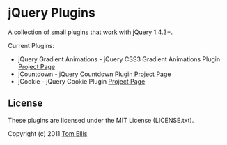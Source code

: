 # jQuery Plugins

A collection of small plugins that work with jQuery 1.4.3+.

Current Plugins:

* jQuery Gradient Animations - jQuery CSS3 Gradient Animations Plugin [Project Page](http://bit.ly/qrqMJY)
* jCountdown - jQuery Countdown Plugin [Project Page](http://bit.ly/qH5r0j)
* jCookie - jQuery Cookie Plugin [Project Page](http://bit.ly/odVcqq)


## License

These plugins are licensed under the MIT License (LICENSE.txt).

Copyright (c) 2011 [Tom Ellis](http://www.webmuse.co.uk/)
